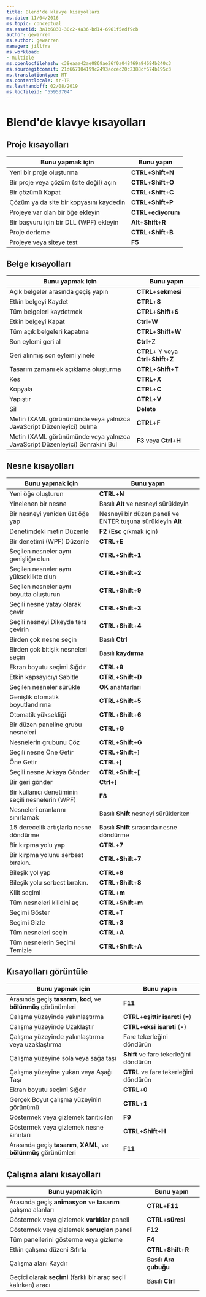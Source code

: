 ```yaml
---
title: Blend'de klavye kısayolları
ms.date: 11/04/2016
ms.topic: conceptual
ms.assetid: 3a1b6830-30c2-4a36-bd14-6961f5edf9cb
author: gewarren
ms.author: gewarren
manager: jillfra
ms.workload:
- multiple
ms.openlocfilehash: c38eaaa42ae0869ae26f0a048f69a94684b240c3
ms.sourcegitcommit: 21d667104199c2493accec20c2388cf674b195c3
ms.translationtype: MT
ms.contentlocale: tr-TR
ms.lasthandoff: 02/08/2019
ms.locfileid: "55953704"
---
```

# <a name="keyboard-shortcuts-in-blend"></a>Blend'de klavye kısayolları

## <a name="project-shortcuts"></a>Proje kısayolları

|Bunu yapmak için|Bunu yapın|
|----------------|-------------|
|Yeni bir proje oluşturma|**CTRL**+**Shift**+**N**|
|Bir proje veya çözüm (site değil) açın|**CTRL**+**Shift**+**O**|
|Bir çözümü Kapat|**CTRL**+**Shift**+**C**|
|Çözüm ya da site bir kopyasını kaydedin|**CTRL**+**Shift**+**P**|
|Projeye var olan bir öğe ekleyin|**CTRL**+**ediyorum**|
|Bir başvuru için bir DLL (WPF) ekleyin|**Alt**+**Shift**+**R**|
|Proje derleme|**CTRL**+**Shift**+**B**|
|Projeye veya siteye test|**F5**|

## <a name="document-shortcuts"></a>Belge kısayolları

|Bunu yapmak için|Bunu yapın|
|----------------|-------------|
|Açık belgeler arasında geçiş yapın|**CTRL**+**sekmesi**|
|Etkin belgeyi Kaydet|**CTRL**+**S**|
|Tüm belgeleri kaydetmek|**CTRL**+**Shift**+**S**|
|Etkin belgeyi Kapat|**Ctrl**+**W**|
|Tüm açık belgeleri kapatma|**CTRL**+**Shift**+**W**|
|Son eylemi geri al|**Ctrl**+Z|
|Geri alınmış son eylemi yinele|**CTRL**+ Y veya **Ctrl**+**Shift**+**Z**|
|Tasarım zamanı ek açıklama oluşturma|**CTRL**+**Shift**+**T**|
|Kes|**CTRL**+**X**|
|Kopyala|**CTRL**+**C**|
|Yapıştır|**CTRL**+**V**|
|Sil|**Delete**|
|Metin (XAML görünümünde veya yalnızca JavaScript Düzenleyici) bulma|**CTRL**+**F**|
|Metin (XAML görünümünde veya yalnızca JavaScript Düzenleyici) Sonrakini Bul|**F3** veya **Ctrl**+**H**|

## <a name="object-shortcuts"></a>Nesne kısayolları

|Bunu yapmak için|Bunu yapın|
|----------------|-------------|
|Yeni öğe oluşturun|**CTRL**+**N**|
|Yinelenen bir nesne|Basılı **Alt** ve nesneyi sürükleyin|
|Bir nesneyi yeniden üst öğe yap|Nesneyi bir düzen paneli ve ENTER tuşuna sürükleyin **Alt**|
|Denetimdeki metin Düzenle|**F2** (**Esc** çıkmak için)|
|Bir denetimi (WPF) Düzenle|**CTRL**+**E**|
|Seçilen nesneler aynı genişliğe olun|**CTRL**+**Shift**+**1**|
|Seçilen nesneler aynı yükseklikte olun|**CTRL**+**Shift**+**2**|
|Seçilen nesneler aynı boyutta oluşturun|**CTRL**+**Shift**+**9**|
|Seçili nesne yatay olarak çevir|**CTRL**+**Shift**+**3**|
|Seçili nesneyi Dikeyde ters çevirin|**CTRL**+**Shift**+**4**|
|Birden çok nesne seçin|Basılı **Ctrl**|
|Birden çok bitişik nesneleri seçin|Basılı **kaydırma**|
|Ekran boyutu seçimi Sığdır|**CTRL**+**9**|
|Etkin kapsayıcıyı Sabitle|**CTRL**+**Shift**+**D**|
|Seçilen nesneler sürükle|**OK** anahtarları|
|Genişlik otomatik boyutlandırma|**CTRL**+**Shift**+**5**|
|Otomatik yüksekliği|**CTRL**+**Shift**+**6**|
|Bir düzen paneline grubu nesneleri|**CTRL**+**G**|
|Nesnelerin grubunu Çöz|**CTRL**+**Shift**+**G**|
|Seçili nesne Öne Getir|**CTRL**+**Shift**+**]**|
|Öne Getir|**CTRL**+**]**|
|Seçili nesne Arkaya Gönder|**CTRL**+**Shift**+**[**|
|Bir geri gönder|**Ctrl**+**[**|
|Bir kullanıcı denetiminin seçili nesnelerin (WPF)|**F8**|
|Nesneleri oranlarını sınırlamak|Basılı **Shift** nesneyi sürüklerken|
|15 derecelik artışlarla nesne döndürme|Basılı **Shift** sırasında nesne döndürme|
|Bir kırpma yolu yap|**CTRL**+**7**|
|Bir kırpma yolunu serbest bırakın.|**CTRL**+**Shift**+**7**|
|Bileşik yol yap|**CTRL**+**8**|
|Bileşik yolu serbest bırakın.|**CTRL**+**Shift**+**8**|
|Kilit seçimi|**CTRL**+**m**|
|Tüm nesneleri kilidini aç|**CTRL**+**Shift**+**m**|
|Seçimi Göster|**CTRL**+**T**|
|Seçimi Gizle|**CTRL**+**3**|
|Tüm nesneleri seçin|**CTRL**+**A**|
|Tüm nesnelerin Seçimi Temizle|**CTRL**+**Shift**+**A**|

## <a name="view-shortcuts"></a>Kısayolları görüntüle

|Bunu yapmak için|Bunu yapın|
|----------------|-------------|
|Arasında geçiş **tasarım**, **kod**, ve **bölünmüş** görünümleri|**F11**|
|Çalışma yüzeyinde yakınlaştırma|**CTRL**+**eşittir işareti** (**=**)|
|Çalışma yüzeyinde Uzaklaştır|**CTRL**+**eksi işareti** (**-**)|
|Çalışma yüzeyinde yakınlaştırma veya uzaklaştırma|Fare tekerleğini döndürün|
|Çalışma yüzeyine sola veya sağa taşı|**Shift** ve fare tekerleğini döndürün|
|Çalışma yüzeyine yukarı veya Aşağı Taşı|**CTRL** ve fare tekerleğini döndürün|
|Ekran boyutu seçimi Sığdır|**CTRL**+**0**|
|Gerçek Boyut çalışma yüzeyinin görünümü|**CTRL**+**1**|
|Göstermek veya gizlemek tanıtıcıları|**F9**|
|Göstermek veya gizlemek nesne sınırları|**CTRL**+**Shift**+**H**|
|Arasında geçiş **tasarım**, **XAML**, ve **bölünmüş** görünümleri|**F11**|

## <a name="workspace-shortcuts"></a>Çalışma alanı kısayolları

|Bunu yapmak için|Bunu yapın|
|----------------|-------------|
|Arasında geçiş **animasyon** ve **tasarım** çalışma alanları|**CTRL**+**F11**|
|Göstermek veya gizlemek **varlıklar** paneli|**CTRL**+**süresi**|
|Göstermek veya gizlemek **sonuçları** paneli|**F12**|
|Tüm panellerini gösterme veya gizleme|**F4**|
|Etkin çalışma düzeni Sıfırla|**CTRL**+**Shift**+**R**|
|Çalışma alanı Kaydır|Basılı **Ara çubuğu**|
|Geçici olarak **seçimi** (farklı bir araç seçili kalırken) aracı|Basılı **Ctrl**|